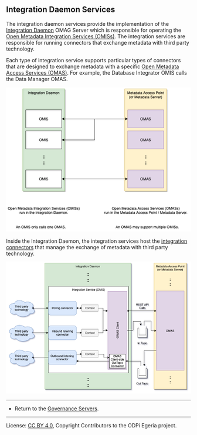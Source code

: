 <!-- SPDX-License-Identifier: CC-BY-4.0 -->
<!-- Copyright Contributors to the ODPi Egeria project 2020. -->

## Integration Daemon Services

The integration daemon services provide the implementation
of the [Integration Daemon](../../admin-services/docs/concepts/integration-daemon.md)
OMAG Server which is responsible for operating the 
[Open Metadata Integration Services (OMISs)](../../integration-services).
The integration services are responsible for running connectors that exchange metadata with third party
technology.

Each type of integration service supports particular types of connectors that are designed to exchange
metadata with a specific [Open Metadata Access Services (OMAS)](../../access-services).
For example, the Database Integrator OMIS calls the Data Manager OMAS.

![Figure 1](docs/omis-omas-pair.png)

Inside the Integration Daemon, the integration services
host the [integration connectors](docs/integration-connector.md) that manage the
exchange of metadata with third party technology. 

![Figure 2](docs/inside-integration-daemon.png)


----
* Return to the [Governance Servers](.).

----
License: [CC BY 4.0](https://creativecommons.org/licenses/by/4.0/),
Copyright Contributors to the ODPi Egeria project.